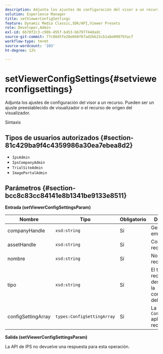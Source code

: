 ```yaml
---
description: Adjunta los ajustes de configuración del visor a un recurso. Pueden ser un ajuste preestablecido de visualizador o el recurso de origen del visualizador.
solution: Experience Manager
title: setViewerConfigSettings
feature: Dynamic Media Classic,SDK/API,Viewer Presets
role: Developer,Admin
exl-id: 6b70f2c3-c98b-455f-b453-bb797744dadc
source-git-commit: 77c88d5fe20e048f6fad2bb23cb1abe090793acf
workflow-type: tm+mt
source-wordcount: '103'
ht-degree: 12%

---
```


# setViewerConfigSettings{#setviewerconfigsettings}

Adjunta los ajustes de configuración del visor a un recurso. Pueden ser un ajuste preestablecido de visualizador o el recurso de origen del visualizador.

Sintaxis

## Tipos de usuarios autorizados {#section-81c429ba9f4c4359986a30ea7ebea8d2}

* `IpsAdmin`
* `IpsCompanyAdmin`
* `TrialSiteAdmin`
* `ImagePortalAdmin`

## Parámetros {#section-bcc8c83cc84141e8b1341be9133e8511}

**Entrada (setViewerConfigSettingsParam)**

| Nombre | Tipo | Obligatorio | Descripción |
|---|---|---|---|
| companyHandle | `xsd:string` | Sí | Gestionar en la empresa. |
| assetHandle | `xsd:string` | Sí | Controlador de recurso. |
| nombre | `xsd:string` | Sí | Nombre del recurso. |
| tipo | `xsd:string` | Sí | El tipo de recurso al que desea aplicar la configuración del visor. |
| configSettingArray | `types:ConfigSettingArray` | Sí | La matriz de `ConfigSettings` aplicado al recurso.. |

**Salida (setViewerConfigSettingsParam)**

La API de IPS no devuelve una respuesta para esta operación.
